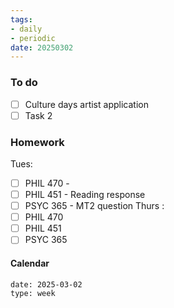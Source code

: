 ```yaml
---
tags:
- daily
- periodic
date: 20250302
---
```


### To do
- [ ] Culture days artist application
- [ ] Task 2

### Homework
Tues:
- [ ] PHIL 470 - 
- [ ] PHIL 451 - Reading response
- [ ] PSYC 365 - MT2 question
Thurs :
- [ ] PHIL 470
- [ ] PHIL 451
- [ ] PSYC 365
#### Calendar
```gEvent
date: 2025-03-02
type: week
```


